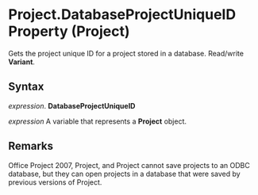 
# Project.DatabaseProjectUniqueID Property (Project)

Gets the project unique ID for a project stored in a database. Read/write  **Variant**.


## Syntax

 _expression_. **DatabaseProjectUniqueID**

 _expression_ A variable that represents a **Project** object.


## Remarks

Office Project 2007, Project, and Project cannot save projects to an ODBC database, but they can open projects in a database that were saved by previous versions of Project.

